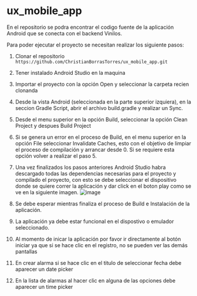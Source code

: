 # ux_mobile_app

En el repositorio se podra encontrar el codigo fuente de la aplicación Android que se conecta con el backend Vinilos.

Para poder ejecutar el proyecto se necesitan realizar los siguiente pasos:

1. Clonar el repositorio ``https://github.com/ChristianBorrasTorres/ux_mobile_app.git``

2. Tener instalado Android Studio en la maquina

3. Importar el proyecto con la opción Open y seleccionar la carpeta recien clonanda

4. Desde la vista Android (seleccionada en la parte superior izquiera), en la seccion Gradle Script, abrir el archivo build.gradle y realizar un Sync.

5. Desde el menu superior en la opción Build, seleccionar la opción Clean Project y despues Build Project

6. Si se genera un error en el proceso de Build, en el menu superior en la opción File seleccionar Invalidate Caches, esto con el objetivo de limpiar el proceso de compilación y arrancar desde 0. Si se requiere esta opción volver a realizar el paso 5.

7. Una vez finalizados los pasos anteriores Android Studio habra descargado todas las dependencias necesarias para el proyecto y compilado el proyecto, con esto se debe seleccionar el dispositivo donde se quiere correr la aplicación y dar click en el boton play como se ve en la siguiente imagen.
   ![image](https://user-images.githubusercontent.com/70450979/200200409-2721f2e1-adab-47ad-a340-940d992e3bc9.png)

6. Se debe esperar mientras finaliza el proceso de Build e Instalación de la aplicación.

7. La aplicación ya debe estar funcional en el dispostivo o emulador seleccionado.

8. Al momento de inicar la aplicación por favor ir directamente al botón iniciar ya que si se hace clic en el registro, no se pueden ver las demás pantallas

9. En crear alarma si se hace clic en el titulo de seleccionar fecha debe aparecer un date picker

10. En la lista de alarmas al hacer clic en alguna de las opciones debe aparecer un time picker
